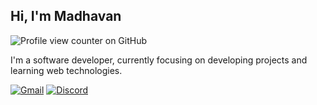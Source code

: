 ## Hi, I'm Madhavan
![Profile view counter on GitHub](https://komarev.com/ghpvc/?username=astrohexdev&color=green)

I'm a software developer, currently focusing on developing projects and learning web technologies.

[![Gmail](https://img.shields.io/badge/Gmail-white?style=for-the-badge&logo=gmail)](mailto:madhavan4253@gmail.com)
[![Discord](https://img.shields.io/badge/Discord-white?style=for-the-badge&logo=discord)](https://https://discord.com/users/userid/1195338866014568508)













<!--
<p align="center">
  <img src="https://raw.githubusercontent.com/astrohexdev/my-assets/refs/heads/Main/pro/pro-3.gif" width="500" height="500"> 
</p>
-->
